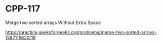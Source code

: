 # CPP-117
Merge two sorted arrays Without Extra Space 







https://practice.geeksforgeeks.org/problems/merge-two-sorted-arrays-1587115620/1#
